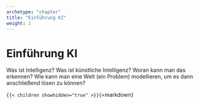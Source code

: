 ```yaml
---
archetype: "chapter"
title: "Einführung KI"
weight: 1
---
```



# Einführung KI

Was ist Intelligenz? Was ist künstliche Intelligenz? Woran kann man das erkennen?
Wie kann man eine Welt (ein Problem) modellieren, um es dann anschließend lösen zu können?


`{{< children showhidden="true" >}}`{=markdown}
